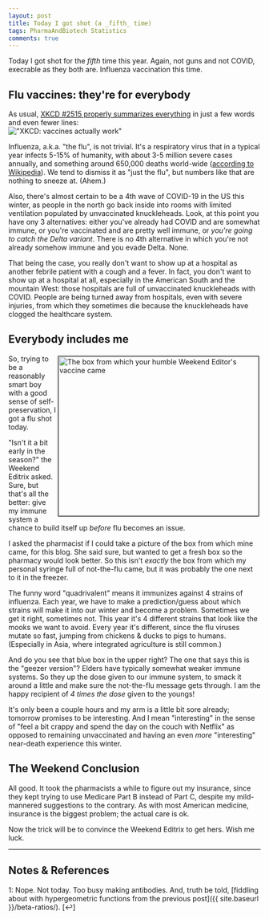 ```yaml
---
layout: post
title: Today I got shot (a _fifth_ time)
tags: PharmaAndBiotech Statistics
comments: true
---
```


Today I got shot for the _fifth_ time this year.  Again, not guns and not COVID, execrable
as they both are.  Influenza vaccination this time.  


## Flu vaccines: they're for everybody  

As usual, [XKCD #2515 properly summarizes everything](https://xkcd.com/2515/) in just a
few words and even fewer lines:  
!["XKCD: vaccines actually work"](https://imgs.xkcd.com/comics/vaccine_research.png "XKCD: vaccines actually work")

Influenza, a.k.a. "the flu", is not trivial.  It's a respiratory virus that in a typical
year infects 5-15% of humanity, with about 3-5 million severe cases annually, and
something around 650,000 deaths world-wide
([according to Wikipedia](https://en.wikipedia.org/wiki/Influenza)).  We tend to dismiss
it as "just the flu", but numbers like that are nothing to sneeze at.  (Ahem.)  

Also, there's almost certain to be a 4th wave of COVID-19 in the US this winter, as people
in the north go back inside into rooms with limited ventilation populated by unvaccinated
knuckleheads.  Look, at this point you have ony 3 alternatives: either you've already had
COVID and are somewhat immune, or you're vaccinated and are pretty well immune, or 
_you're going to catch the Delta variant_.  There is no 4th alternative in which you're
not already somehow immune and you evade Delta.  None.  

That being the case, you really don't want to show up at a hospital as another febrile
patient with a cough and a fever.  In fact, you don't want to show up at a hospital at
all, especially in the American South and the mountain West: those hospitals are full of
unvaccinated knuckleheads with COVID.  People are being turned away from hospitals, even
with severe injuries, from which they sometimes die because the knuckleheads have clogged
the healthcare system.  


## Everybody includes me  

<img src="{{ site.baseurl }}/images/2021-09-14-today-i-got-shot-a-fifth-time-flu-vaccine.jpg" width="400" height="318" alt="The box from which your humble Weekend Editor's vaccine came" title = "The box from which your humble Weekend Editor's vaccine came" style="float: right; margin: 3px 3px 3px 3px; border: 1px solid #000000;">
So, trying to be a reasonably smart boy with a good sense of self-preservation, I got a
flu shot today.  

"Isn't it a bit early in the season?" the Weekend Editrix asked.  Sure, but that's all the
better: give my immune system a chance to build itself up _before_ flu becomes an issue.  

I asked the pharmacist if I could take a picture of the box from which mine came, for this blog.
She said sure, but wanted to get a fresh box so the pharmacy would look better.  So this
isn't _exactly_ the box from which my personal syringe full of not-the-flu came, but it was
probably the one next to it in the freezer.  

The funny word "quadrivalent" means it immunizes against 4 strains of influenza.  Each
year, we have to make a prediction/guess about which strains will make it into our winter
and become a problem.  Sometimes we get it right, sometimes not.  This year it's 4
different strains that look like the mooks we want to avoid.  Every year it's different,
since the flu viruses mutate so fast, jumping from chickens & ducks to pigs to
humans. (Especially in Asia, where integrated agriculture is still common.)  

And do you see that blue box in the upper right?  The one that says this is the "geezer
version"?  Elders have typically somewhat weaker immune systems.  So they up the dose
given to our immune system, to smack it around a little and make sure the not-the-flu
message gets through.  I am the happy recipient of _4 times the dose_ given to the youngs!  

It's only been a couple hours and my arm is a little bit sore already; tomorrow
promises to be interesting.  And I mean "interesting" in the sense of "feel a bit crappy
and spend the day on the couch with Netflix" as opposed to remaining unvaccinated and
having an even _more_ "interesting" near-death experience this winter.  


## The Weekend Conclusion  

All good.  It took the pharmacists a while to figure out my insurance, since they kept
trying to use Medicare Part B instead of Part C, despite my mild-mannered suggestions to
the contrary.  As with most American medicine, insurance is the biggest problem; the
actual care is ok.  

Now the trick will be to convince the Weekend Editrix to get hers.  Wish me luck.  

---

## Notes &amp; References  

<!--
<sup id="fn1a">[[1]](#fn1)</sup>
<a id="fn1">1</a>: [↩](#fn1a)  
<img src="{{ site.baseurl }}/images/***" width="400" height="***" alt="***" title = "***" style="float: right; margin: 3px 3px 3px 3px; border: 1px solid #000000;">
-->

<a id="fn1">1</a>: Nope.  Not today.  Too busy making antibodies.  And, truth be told,
[fiddling about with hypergeometric functions from the previous post]({{ site.baseurl }}/beta-ratios/). [↩]  
